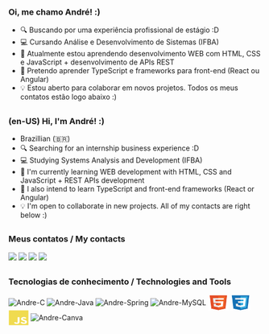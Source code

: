 ### Oi, me chamo André! :)

- 🔍 Buscando por uma experiência profissional de estágio :D
- 💻 Cursando Análise e Desenvolvimento de Sistemas (IFBA) 
- 🌱 Atualmente estou aprendendo desenvolvimento WEB com HTML, CSS e JavaScript + desenvolvimento de APIs REST
- 🚀 Pretendo aprender TypeScript e frameworks para front-end (React ou Angular)
- 💡 Estou aberto para colaborar em novos projetos. Todos os meus contatos estão logo abaixo :)

## 

### (en-US) Hi, I'm André! :)

- Brazillian (🇧🇷)
- 🔍 Searching for an internship business experience :D
- 💻 Studying Systems Analysis and Development (IFBA)
- 🌱 I'm currently learning WEB development with HTML, CSS and JavaScript + REST APIs development
- 🚀 I also intend to learn TypeScript and front-end frameworks (React or Angular)
- 💡 I'm open to collaborate in new projects. All of my contacts are right below :)

##

### Meus contatos / My contacts

<div> 
  <a href="https://www.instagram.com/andrewls__/" target="_blank"><img src="https://img.shields.io/badge/-Instagram-%23E4405F?style=for-the-badge&logo=instagram&logoColor=white" target="_blank"></a>
  <a href = "mailto:andrelima.santos2370@gmail.com"><img src="https://img.shields.io/badge/-Email-%23333?style=for-the-badge&logo=gmail&logoColor=white" target="_blank"></a>
  <a href="https://www.linkedin.com/in/andr%C3%A9-lima-santos-2ba21422a/" target="_blank"><img src="https://img.shields.io/badge/-LinkedIn-%230077B5?style=for-the-badge&logo=linkedin&logoColor=white"     target="_blank"></a>
  <a href="https://wa.me/5574998031060" target="_blank"><img src="https://img.shields.io/badge/WhatsApp-25D366?style=for-the-badge&logo=whatsapp&logoColor=white" target="_blank"></a>
</div>

##

### Tecnologias de conhecimento / Technologies and Tools

<div>
  <img align="center" alt="Andre-C" height="30" width="40" src="https://cdn.jsdelivr.net/gh/devicons/devicon/icons/c/c-plain.svg">  
  <img align="center" alt="Andre-Java" height="30" width="40" src="https://cdn.jsdelivr.net/gh/devicons/devicon/icons/java/java-original.svg">
  <img align="center" alt="Andre-Spring" height="30" width="40" src="https://cdn.jsdelivr.net/gh/devicons/devicon/icons/spring/spring-original.svg">
  <img align="center" alt="Andre-MySQL" height="30" width="40" src="https://cdn.jsdelivr.net/gh/devicons/devicon/icons/mysql/mysql-original.svg">
  <img align="center" alt="Andre-HTML" height="30" width="40" src="https://raw.githubusercontent.com/devicons/devicon/master/icons/html5/html5-original.svg">
  <img align="center" alt="Andre-CSS" height="30" width="40" src="https://raw.githubusercontent.com/devicons/devicon/master/icons/css3/css3-original.svg">
  <img align="center" alt="Andre-Js" height="30" width="40" src="https://raw.githubusercontent.com/devicons/devicon/master/icons/javascript/javascript-plain.svg">  
  <img align="center" alt="Andre-Canva" height="30" width="40" src="https://cdn.jsdelivr.net/gh/devicons/devicon/icons/canva/canva-original.svg">        
</div>
